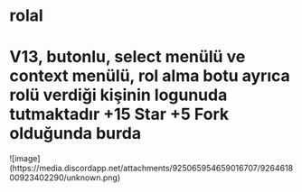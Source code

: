 # rolal
<h1>V13, butonlu, select menülü ve context menülü, rol alma botu ayrıca rolü verdiği kişinin logunuda tutmaktadır +15 Star +5 Fork olduğunda burda</h1>
![image](https://media.discordapp.net/attachments/925065954659016707/926461800923402290/unknown.png)
